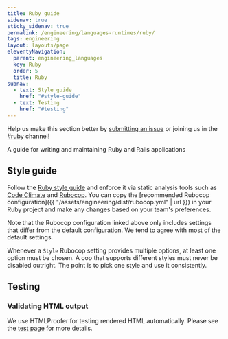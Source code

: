 ```yaml
---
title: Ruby guide
sidenav: true
sticky_sidenav: true
permalink: /engineering/languages-runtimes/ruby/
tags: engineering
layout: layouts/page
eleventyNavigation:
  parent: engineering_languages
  key: Ruby
  order: 5
  title: Ruby
subnav:
  - text: Style guide
    href: "#style-guide"
  - text: Testing
    href: "#testing"
---
```

Help us make this section better by [submitting an issue](https://github.com/18F/development-guide) or joining us in the [#ruby](https://18f.slack.com/messages/ruby/) channel!

A guide for writing and maintaining Ruby and Rails applications

## Style guide
Follow the [Ruby style guide](https://github.com/bbatsov/ruby-style-guide) and enforce it via static analysis tools such as [Code Climate] and [Rubocop]. You can copy the [recommended Rubocop configuration]({{ "/assets/engineering/dist/rubocop.yml" | url }}) in your Ruby project and make any changes based on your team's preferences.

Note that the Rubocop configuration linked above only includes settings that differ from the default configuration. We tend to agree with most of the default settings.

Whenever a `Style` Rubocop setting provides multiple options, at least one option must be chosen. A cop that supports different styles must never be disabled outright. The point is to pick one style and use it consistently.

## Testing

### Validating HTML output
We use HTMLProofer for testing rendered HTML automatically. Please see the [test page] for more details.

[Code Climate]: https://codeclimate.com
[Rubocop]: https://github.com/bbatsov/rubocop
[test page]: /engineering/tools/tests/
